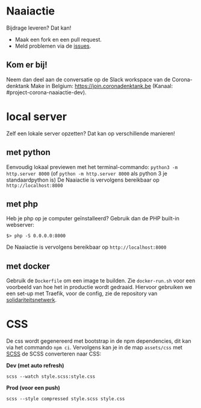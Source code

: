 # Naaiactie

Bijdrage leveren? Dat kan!
* Maak een fork en een pull request.
* Meld problemen via de [issues](https://github.com/MakeInBelgium/naaiactie/issues/new).

## Kom er bij!
Neem dan deel aan de conversatie op de Slack workspace van de Corona-denktank Make in Belgium: https://join.coronadenktank.be (Kanaal: #project-corona-naaiactie-dev).


# local server
Zelf een lokale server opzetten? Dat kan op verschillende manieren!

## met python
Eenvoudig lokaal previewen met het terminal-commando: `python3 -m http.server 8000` (of `python -m http.server 8000` als python 3 je standaardpython is)
De Naaiactie is vervolgens bereikbaar op `http://localhost:8000`

## met php
Heb je php op je computer geïnstalleerd? Gebruik dan de PHP built-in webserver:

```
$> php -S 0.0.0.0:8000
```

De Naaiactie is vervolgens bereikbaar op `http://localhost:8000`

## met docker
Gebruik de `Dockerfile` om een image te builden. Zie `docker-run.sh` voor een voorbeeld van hoe het in productie wordt gedraaid. Hiervoor gebruiken we een set-up met Traefik, voor de config, zie de repository van [solidariteitsnetwerk](https://github.com/MakeInBelgium/solidariteitsnetwerk/tree/master/deployment).


# CSS
De css wordt gegenereerd met bootstrap in de npm dependencies, dit kan via het commando `npm ci`. Vervolgens kan je in de map `assets/css` met [SCSS](https://sass-lang.com/) de SCSS converteren naar CSS:

**Dev (met auto refresh)**

```
scss --watch style.scss:style.css
```

**Prod (voor een push)**

```
scss --style compressed style.scss style.css
```